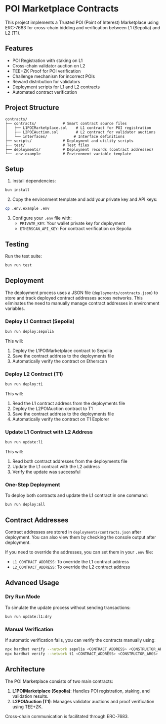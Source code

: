 # POI Marketplace Contracts

This project implements a Trusted POI (Point of Interest) Marketplace using ERC-7683 for cross-chain bidding and verification between L1 (Sepolia) and L2 (T1).

## Features

- POI Registration with staking on L1
- Cross-chain validator auction on L2
- TEE+ZK Proof for POI verification
- Challenge mechanism for incorrect POIs
- Reward distribution for validators
- Deployment scripts for L1 and L2 contracts
- Automated contract verification

## Project Structure

```
contracts/
├── contracts/            # Smart contract source files
│   ├── L1POIMarketplace.sol    # L1 contract for POI registration
│   ├── L2POIAuction.sol        # L2 contract for validator auctions
│   └── interfaces/            # Interface definitions
├── scripts/              # Deployment and utility scripts
├── test/                 # Test files
├── deployments/          # Deployment records (contract addresses)
└── .env.example          # Environment variable template
```

## Setup

1. Install dependencies:

```bash
bun install
```

2. Copy the environment template and add your private key and API keys:

```bash
cp .env.example .env
```

3. Configure your `.env` file with:
   - `PRIVATE_KEY`: Your wallet private key for deployment
   - `ETHERSCAN_API_KEY`: For contract verification on Sepolia

## Testing

Run the test suite:

```bash
bun run test
```

## Deployment

The deployment process uses a JSON file (`deployments/contracts.json`) to store and track deployed contract addresses across networks. This eliminates the need to manually manage contract addresses in environment variables.

### Deploy L1 Contract (Sepolia)

```bash
bun run deploy:sepolia
```

This will:
1. Deploy the L1POIMarketplace contract to Sepolia
2. Save the contract address to the deployments file
3. Automatically verify the contract on Etherscan

### Deploy L2 Contract (T1)

```bash
bun run deploy:t1
```

This will:
1. Read the L1 contract address from the deployments file
2. Deploy the L2POIAuction contract to T1
3. Save the contract address to the deployments file
4. Automatically verify the contract on T1 Explorer

### Update L1 Contract with L2 Address

```bash
bun run update:l1
```

This will:
1. Read both contract addresses from the deployments file
2. Update the L1 contract with the L2 address
3. Verify the update was successful

### One-Step Deployment

To deploy both contracts and update the L1 contract in one command:

```bash
bun run deploy:all
```

## Contract Addresses

Contract addresses are stored in `deployments/contracts.json` after deployment. You can also view them by checking the console output after deployment.

If you need to override the addresses, you can set them in your `.env` file:
- `L1_CONTRACT_ADDRESS`: To override the L1 contract address
- `L2_CONTRACT_ADDRESS`: To override the L2 contract address

## Advanced Usage

### Dry Run Mode

To simulate the update process without sending transactions:

```bash
bun run update:l1:dry
```

### Manual Verification

If automatic verification fails, you can verify the contracts manually using:

```bash
npx hardhat verify --network sepolia <CONTRACT_ADDRESS> <CONSTRUCTOR_ARGS>
npx hardhat verify --network t1 <CONTRACT_ADDRESS> <CONSTRUCTOR_ARGS>
```

## Architecture

The POI Marketplace consists of two main contracts:

1. **L1POIMarketplace (Sepolia)**: Handles POI registration, staking, and validation results.
2. **L2POIAuction (T1)**: Manages validator auctions and proof verification using TEE+ZK.

Cross-chain communication is facilitated through ERC-7683.
